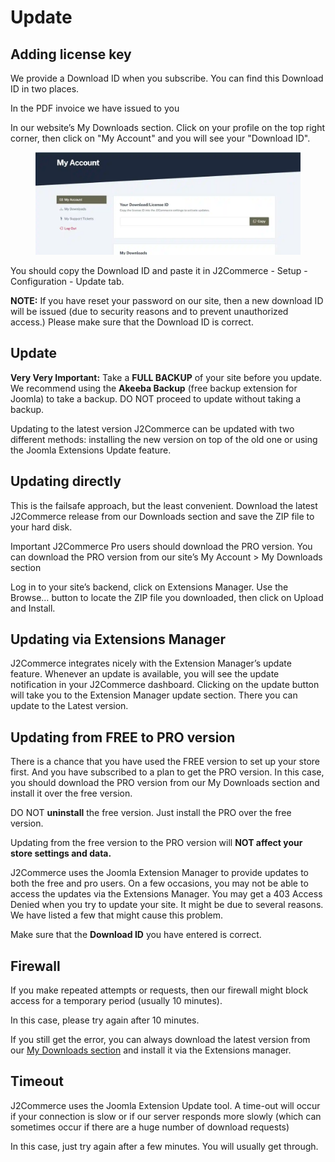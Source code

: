 # Update

## Adding license key <a href="#adding-license-key" id="adding-license-key"></a>

We provide a Download ID when you subscribe. You can find this Download ID in two places.

In the PDF invoice we have issued to you

In our website’s My Downloads section. Click on your profile on the top right corner, then click on "My Account" and you will see your "Download ID".

<figure><img src="../.gitbook/assets/download id.webp" alt=""><figcaption></figcaption></figure>

You should copy the Download ID and paste it in J2Commerce - Setup - Configuration - Update tab.

**NOTE:** If you have reset your password on our site, then a new download ID will be issued (due to security reasons and to prevent unauthorized access.) Please make sure that the Download ID is correct.

## Update <a href="#update" id="update"></a>

**Very Very Important:** Take a **FULL BACKUP** of your site before you update. We recommend using the **Akeeba Backup** (free backup extension for Joomla) to take a backup. DO NOT proceed to update without taking a backup.

Updating to the latest version J2Commerce can be updated with two different methods: installing the new version on top of the old one or using the Joomla Extensions Update feature.

## Updating directly <a href="#updating-directly" id="updating-directly"></a>

This is the failsafe approach, but the least convenient. Download the latest J2Commerce release from our Downloads section and save the ZIP file to your hard disk.

Important J2Commerce Pro users should download the PRO version. You can download the PRO version from our site’s My Account > My Downloads section

Log in to your site’s backend, click on Extensions Manager. Use the Browse… button to locate the ZIP file you downloaded, then click on Upload and Install.

## Updating via Extensions Manager <a href="#updating-via-extensions-manager" id="updating-via-extensions-manager"></a>

J2Commerce integrates nicely with the Extension Manager’s update feature. Whenever an update is available, you will see the update notification in your J2Commerce dashboard. Clicking on the update button will take you to the Extension Manager update section. There you can update to the Latest version.

## Updating from FREE to PRO version <a href="#updating-from-free-to-pro-version" id="updating-from-free-to-pro-version"></a>

There is a chance that you have used the FREE version to set up your store first. And you have subscribed to a plan to get the PRO version. In this case, you should download the PRO version from our My Downloads section and install it over the free version.

DO NOT **uninstall** the free version. Just install the PRO over the free version.

Updating from the free version to the PRO version will **NOT affect your store settings and data.**

J2Commerce uses the Joomla Extension Manager to provide updates to both the free and pro users. On a few occasions, you may not be able to access the updates via the Extensions Manager. You may get a 403 Access Denied when you try to update your site. It might be due to several reasons. We have listed a few that might cause this problem.

Make sure that the **Download ID** you have entered is correct.

## Firewall <a href="#firewall" id="firewall"></a>

If you make repeated attempts or requests, then our firewall might block access for a temporary period (usually 10 minutes).

In this case, please try again after 10 minutes.

If you still get the error, you can always download the latest version from our [My Downloads section](https://www.j2commerce.com/my-account) and install it via the Extensions manager.

## Timeout <a href="#timeout" id="timeout"></a>

J2Commerce uses the Joomla Extension Update tool. A time-out will occur if your connection is slow or if our server responds more slowly (which can sometimes occur if there are a huge number of download requests)

In this case, just try again after a few minutes. You will usually get through.
